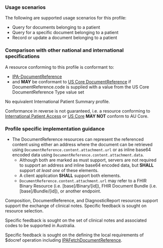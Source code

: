 ### Usage scenarios

The following are supported usage scenarios for this profile:

- Query for documents belonging to a patient
- Query for a specific document belonging to a patient
- Record or update a document belonging to a patient


### Comparison with other national and international specifications

A resource conforming to this profile is conformant to:
- [IPA-DocumentReference](http://hl7.org/fhir/uv/ipa/StructureDefinition/ipa-documentreference)
- and **MAY** be conformant to [US Core DocumentReference](http://hl7.org/fhir/us/core/StructureDefinition/us-core-documentreference) if DocumentReference.code is supplied with a value from the US Core DocumentReference Type value set

No equivalent International Patient Summary profile.

Conformance in reverse is not guaranteed, i.e. a resource conforming to [International Patient Access](https://build.fhir.org/ig/HL7/fhir-ipa) or [US Core](http://hl7.org/fhir/us/core) **MAY NOT** conform to AU Core.


### Profile specific implementation guidance
- The DocumentReference resources can represent the referenced content using either an address where the document can be retrieved using `DocumentReference.content.attachment.url` or as inline base64 encoded data using `DocumentReference.content.attachment.data`.
    -  Although both are marked as must support, servers are not required to support an address and inline base64 encoded data, but **SHALL** support *at least one* of these elements.
    -  A client application **SHALL** support both elements.
    -  `DocumentReference.content.attachment.url` may refer to a FHIR Binary Resource (i.e. [base]/Binary/[id]), FHIR Document Bundle (i.e. [base]/Bundle/[id]), or another endpoint.

<p class="stu-note">Composition, DocumentReference, and DiagnosticReport resources support support the exchange of clinical notes. Specific feedback is sought on resource selection.</p>

<p class="stu-note">Specific feedback is sought on the set of clinical notes and associated codes to be supported in Australia.</p>

<p class="stu-note">Specific feedback is sought on the defining the local requirements of $docref operation including <a href="http://hl7.org/fhir/uv/ipa/2022Jan/OperationDefinition-docref.html">IPAFetchDocumentReference</a>.</p>


